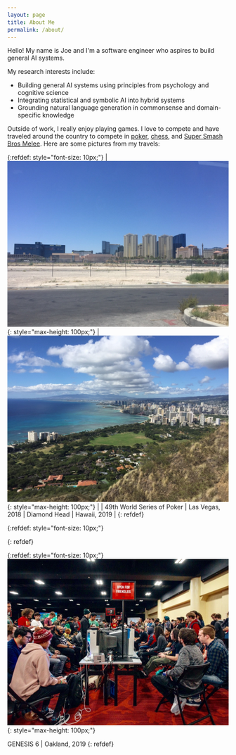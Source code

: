 ```yaml
---
layout: page
title: About Me
permalink: /about/
---
```


Hello! My name is Joe and I'm a software engineer who aspires to build general AI systems.

My research interests include:
* Building general AI systems using principles from psychology and cognitive science
* Integrating statistical and symbolic AI into hybrid systems
* Grounding natural language generation in commonsense and domain-specific knowledge

Outside of work, I really enjoy playing games. I love to compete and have traveled around the country to compete in [poker](https://pokerdb.thehendonmob.com/player.php?a=r&n=601783), [chess](https://lichess.org/@/seaghost27), and [Super Smash Bros Melee](https://www.youtube.com/watch?v=0VzNTRieZ88). Here are some pictures from my travels:


{:refdef: style="font-size: 10px;"}
| ![vegas](/assets/img/vegas.jpg){: style="max-height: 100px;"} | ![hawaii](/assets/img/hawaii.jpg){: style="max-height: 100px;"} |
| 49th World Series of Poker \| Las Vegas, 2018 | Diamond Head \| Hawaii, 2019 |
{: refdef}

{:refdef: style="font-size: 10px;"}



{: refdef}

{:refdef: style="font-size: 10px;"}
![genesis](/assets/img/genesis.jpeg){: style="max-height: 100px;"}

GENESIS 6 \| Oakland, 2019
{: refdef}
